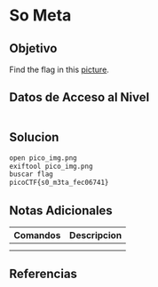 # So Meta
## Objetivo
Find the flag in this [picture](https://jupiter.challenges.picoctf.org/static/00efdf2961da1e21470ffc0d496c3cc2/pico_img.png).
## Datos de Acceso al Nivel
```

```
## Solucion
```Bash
open pico_img.png
exiftool pico_img.png
buscar flag
picoCTF{s0_m3ta_fec06741}
```
## Notas Adicionales
|**Comandos**|**Descripcion**|
|--------|-------------|
|||
|||
## Referencias

